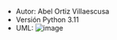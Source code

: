 - Autor: Abel Ortiz Villaescusa
- Versión Python 3.11
- UML:
![image](https://user-images.githubusercontent.com/118116968/236058486-26653d42-73d7-44e1-a79a-e56f72d4eb24.png)
